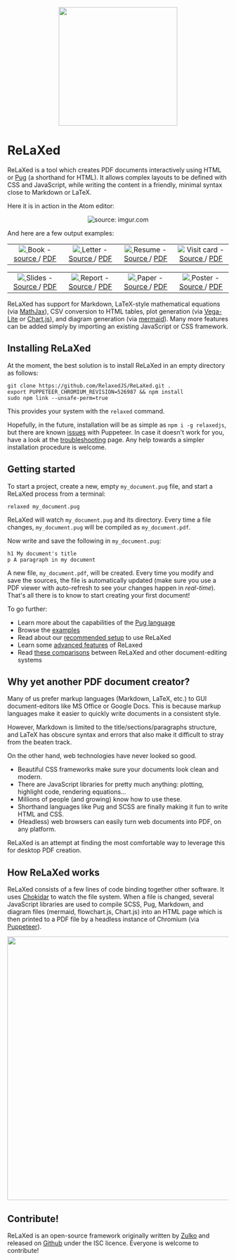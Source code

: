 <p align="center"><img width='270px' src="https://github.com/RelaxedJS/ReLaXed/raw/master/logo-blue.png" /></p>

# ReLaXed

ReLaXed is a tool which creates PDF documents interactively using HTML or [Pug](https://pugjs.org/api/getting-started.html) (a shorthand for HTML). It allows complex layouts to be defined with CSS and JavaScript, while writing the content in a friendly, minimal syntax close to Markdown or LaTeX.

Here it is in action in the Atom editor:

<p align='center'><img src="https://i.imgur.com/4N4fSYY.gif" title="source: imgur.com" /></p>

And here are a few output examples:

<table>
  <tr align="center">
    <td width="25%">
      <a href="https://github.com/RelaxedJS/ReLaXed-examples/blob/master/examples/book/book.pdf">
        <img src="https://github.com/RelaxedJS/ReLaXed-examples/raw/master/examples/book/book_screenshot.png" />
      </a>
      Book -
      <a href="https://github.com/RelaxedJS/ReLaXed-examples/tree/master/examples/book/"> source </a> /
      <a href="https://github.com/RelaxedJS/ReLaXed-examples/blob/master/examples/book/book.pdf"> PDF </a>
    </td>
    <td width="25%">
      <a href="https://github.com/RelaxedJS/ReLaXed-examples/blob/master/examples/letter/letter.pdf">
        <img src="https://github.com/RelaxedJS/ReLaXed-examples/raw/master/examples/letter/letter_screenshot.png" />
      </a>
      Letter -
      <a href="https://github.com/RelaxedJS/ReLaXed-examples/tree/master/examples/letter/"> Source </a> /
      <a href="https://github.com/RelaxedJS/ReLaXed-examples/blob/master/examples/letter/letter.pdf"> PDF </a>
    </td>
    <td width="25%">
      <a href="https://github.com/RelaxedJS/ReLaXed-examples/blob/master/examples/resume/resume.pdf">
        <img src="https://github.com/RelaxedJS/ReLaXed-examples/raw/master/examples/resume/resume_screenshot.png" />
      </a>
      Resume -
      <a href="https://github.com/RelaxedJS/ReLaXed-examples/tree/master/examples/resume/"> Source </a> /
      <a href="https://github.com/RelaxedJS/ReLaXed-examples/blob/master/examples/resume/resume.pdf"> PDF </a>
    </td>
    <td width="25%">
      <a href="https://github.com/RelaxedJS/ReLaXed-examples/blob/master/examples/business-card/business-card.pdf">
      <img src="https://github.com/RelaxedJS/ReLaXed-examples/raw/master/examples/business-card/businesscard_screenshot.png" /></a>
      Visit card -
      <a href="https://github.com/RelaxedJS/ReLaXed-examples/tree/master/examples/business-card/"> Source </a> /
      <a href="https://github.com/RelaxedJS/ReLaXed-examples/blob/master/examples/business-card/business-card.pdf"> PDF </a>
    </td>
  </tr>
</table>
<table>
  <tr align="center">
    <td width="25%">
      <a href="https://github.com/RelaxedJS/ReLaXed-examples/blob/master/examples/slides/slides.pdf">
        <img src="https://github.com/RelaxedJS/ReLaXed-examples/raw/master/examples/slides/slides_screenshot.png" />
      </a>
      Slides -
      <a href="https://github.com/RelaxedJS/ReLaXed-examples/tree/master/examples/slides/"> Source </a> /
      <a href="https://github.com/RelaxedJS/ReLaXed-examples/blob/master/examples/slides/slides.pdf"> PDF </a>
    </td>
    <td width="25%">
      <a href="https://github.com/RelaxedJS/ReLaXed-examples/blob/master/examples/report/report.pdf">
        <img src="https://github.com/RelaxedJS/ReLaXed-examples/raw/master/examples/report/report_screenshot.png" />
      </a>
      Report -
      <a href="https://github.com/RelaxedJS/ReLaXed-examples/tree/master/examples/report/"> Source </a> /
      <a href="https://github.com/RelaxedJS/ReLaXed-examples/blob/master/examples/report/report.pdf"> PDF </a>
    </td>
    <td width="25%">
       <a href="https://github.com/RelaxedJS/ReLaXed-examples/blob/master/examples/paper/paper.pdf">
         <img src="https://github.com/RelaxedJS/ReLaXed-examples/raw/master/examples/paper/paper_screenshot.png" />
       </a>
       Paper -
       <a href="https://github.com/RelaxedJS/ReLaXed-examples/tree/master/examples/paper/"> Source </a> /
       <a href="https://github.com/RelaxedJS/ReLaXed-examples/blob/master/examples/paper/paper.pdf"> PDF </a>
     </td>
   <td width="25%">
     <a href="https://github.com/RelaxedJS/ReLaXed-examples/blob/master/examples/poster/poster.pdf">
       <img src="https://github.com/RelaxedJS/ReLaXed-examples/raw/master/examples/poster/poster_screenshot.png" />
     </a>
     Poster -
     <a href="https://github.com/RelaxedJS/ReLaXed-examples/tree/master/examples/poster/"> Source </a> /
     <a href="https://github.com/RelaxedJS/ReLaXed-examples/blob/master/examples/poster/poster.pdf"> PDF </a>
   </td>
  </tr>
</table>

ReLaXed has support for Markdown, LaTeX-style mathematical equations (via [MathJax](https://www.mathjax.org/)), CSV conversion to HTML tables, plot generation (via [Vega-Lite](https://vega.github.io/vega-lite/) or [Chart.js](https://www.chartjs.org/)), and diagram generation (via [mermaid](https://mermaidjs.github.io/)). Many more features can be added simply by importing an existing JavaScript or CSS framework.

## Installing ReLaXed

At the moment, the best solution is to install ReLaXed in an empty directory as follows:

```
git clone https://github.com/RelaxedJS/ReLaXed.git .
export PUPPETEER_CHROMIUM_REVISION=526987 && npm install
sudo npm link --unsafe-perm=true
```

This provides your system with the ``relaxed`` command.

Hopefully, in the future, installation will be as simple as ``npm i -g relaxedjs``, but there are known [issues](https://github.com/GoogleChrome/puppeteer/issues/375#issuecomment-363466257) with Puppeteer. In case it doesn't work for you, have a look at the [troubleshooting](https://github.com/RelaxedJS/ReLaXed/wiki/Troubleshooting) page. Any help towards a simpler installation procedure is welcome.


## Getting started

To start a project, create a new, empty ``my_document.pug`` file, and start a ReLaXed process from a terminal:

```
relaxed my_document.pug
```

ReLaXed will watch ``my_document.pug`` and its directory. Every time a file changes, ``my_document.pug`` will be compiled as ``my_document.pdf``.

Now write and save the following in ``my_document.pug``:

```pug
h1 My document's title
p A paragraph in my document
```
A new file, ``my_document.pdf``, will be created. Every time you modify and save the sources, the file is automatically updated (make sure you use a PDF viewer with auto-refresh to see your changes happen in *real-time*). That's all there is to know to start creating your first document!

To go further:

- Learn more about the capabilities of the [Pug language](https://pugjs.org/api/getting-started.html)
- Browse the [examples](https://github.com/RelaxedJS/ReLaXed-examples)
- Read about our [recommended setup](https://github.com/RelaxedJS/ReLaXed/wiki/Tips-and-recommendations) to use ReLaXed
- Learn some [advanced features](https://github.com/RelaxedJS/ReLaXed/wiki/Features) of ReLaxed
- Read [these comparisons](https://github.com/RelaxedJS/ReLaXed/wiki/ReLaXed-vs-other-solutions) between ReLaXed and other document-editing systems

## Why yet another PDF document creator?

Many of us prefer markup languages (Markdown, LaTeX, etc.) to GUI document-editors like MS Office or Google Docs. This is because markup languages make it easier to quickly write documents in a consistent style.

However, Markdown is limited to the title/sections/paragraphs structure, and LaTeX has obscure syntax and errors that also make it difficult to stray from the beaten track.

On the other hand, web technologies have never looked so good.

- Beautiful CSS frameworks make sure your documents look clean and modern.
- There are JavaScript libraries for pretty much anything: plotting, highlight code, rendering equations...
- Millions of people (and growing) know how to use these.
- Shorthand languages like Pug and SCSS are finally making it fun to write HTML and CSS.
- (Headless) web browsers can easily turn web documents into PDF, on any platform.

ReLaXed is an attempt at finding the most comfortable way to leverage this for desktop PDF creation.

## How ReLaXed works

ReLaXed consists of a few lines of code binding together other software. It uses [Chokidar](https://github.com/paulmillr/chokidar) to watch the file system. When a file is changed, several JavaScript libraries are used to compile SCSS, Pug, Markdown, and diagram files (mermaid, flowchart.js, Chart.js) into an HTML page which is then printed to a PDF file by a headless instance of Chromium (via [Puppeteer](https://github.com/GoogleChrome/puppeteer)).

<p align="center"><img width='600px' src="https://github.com/RelaxedJS/ReLaXed/raw/master/docs/relaxed_stack.png" /></p>

## Contribute!

ReLaXed is an open-source framework originally written by [Zulko](https://github.com/Zulko) and released on [Github](https://github.com/Zulko/relaxed) under the ISC licence. Everyone is welcome to contribute!
